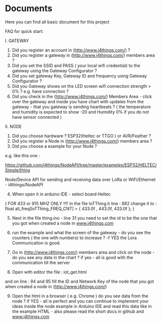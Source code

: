 # Documents

Here you can find all basic document for this project

FAQ for quick start:

I. GATEWAY

1. Did you register an account in (http://www.i4things.com/) ?
2. Did you register a gateway in (http://www.i4things.com/) members area ?
3. Did you set the SSID and PASS ( your local wifi credential) to the gateway using the Gateway Configurator ?
4. Did you set gateway Key, Gateway ID and frequency using Gateway Configuratior ?
5. Did you Gateway shows on the LED screen wifi connection strength  > 0% ? e.g. have connection ?
6. Did you check in the (http://www.i4things.com/) Members Area - click over the gateway and inside you have chart with updates from the gateway - that you gateway is sending heartbeats ? ( the temperature and humidity is expected to show -20 and Humidity 0% if you do not have sensor connected )

II. NODE

1. Did you choose hardware ? ESP32(Heltec or TTGO ) or AVR/Feather ?
2. Did you register a Node in (http://www.i4things.com/) members area ?
3. Did you choose a example for your Node ?

e.g.  like this one :

https://github.com/i4things/NodeAPI/tree/master/examples/ESP32/HELTEC/Simple/thing

Node/Device API for sending and receiving data over LoRa or WiFi/Ethernet - i4things/NodeAPI

4. When open it in arduino IDE - select board Heltec 

(
FOR 433 or 915 MHZ ONLY !!!!  in the file IoTThing.h line : 882
change it to : float all_freq[IoTThing_FREQ_CNT] = { 433.0f , 443.0f, 433.0f };
)

5. Next in the file thing.ino - line 31 you need to set the id to be the one that you got when created a node in www.i4things,com
6. run the example and what the screen of the gateway - do you see the counters ( the one with numbers) to increase ? -f YES the Lora Communication is good. 

7. Go in (http://www.i4things.com/) members area and click on the node - do you see any data in the chart ? if yes - all is good with the communication till the server

8. Open with editor the file : iot_get.html

and on line : 94 and 95 fill the ID and Network Key of the node that you got when created a node in (http://www.i4things.com/)

9. Open the html in a browser ( e.g. Chrome ) do you see data from the node ? if YES - all is perfect and you can continue to implement your ideas inside the node example in Arduino IDE and read this data like in the example HTML - also please read the short docs in github and www.i4things.com 
